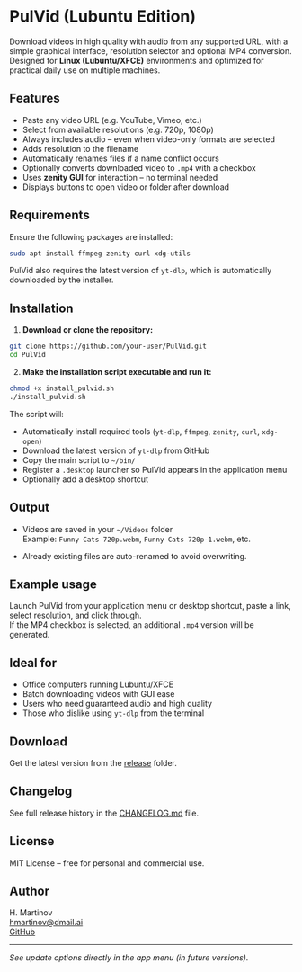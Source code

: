 # PulVid (Lubuntu Edition)

Download videos in high quality with audio from any supported URL, with a simple graphical interface, resolution selector and optional MP4 conversion.  
Designed for **Linux (Lubuntu/XFCE)** environments and optimized for practical daily use on multiple machines.

## Features

- Paste any video URL (e.g. YouTube, Vimeo, etc.)
- Select from available resolutions (e.g. 720p, 1080p)
- Always includes audio – even when video-only formats are selected
- Adds resolution to the filename
- Automatically renames files if a name conflict occurs
- Optionally converts downloaded video to `.mp4` with a checkbox
- Uses **zenity GUI** for interaction – no terminal needed
- Displays buttons to open video or folder after download

## Requirements

Ensure the following packages are installed:

```bash
sudo apt install ffmpeg zenity curl xdg-utils
```

PulVid also requires the latest version of `yt-dlp`, which is automatically downloaded by the installer.

## Installation

1. **Download or clone the repository:**

```bash
git clone https://github.com/your-user/PulVid.git
cd PulVid
```

2. **Make the installation script executable and run it:**

```bash
chmod +x install_pulvid.sh
./install_pulvid.sh
```

The script will:
- Automatically install required tools (`yt-dlp`, `ffmpeg`, `zenity`, `curl`, `xdg-open`)
- Download the latest version of `yt-dlp` from GitHub
- Copy the main script to `~/bin/`
- Register a `.desktop` launcher so PulVid appears in the application menu
- Optionally add a desktop shortcut

## Output

- Videos are saved in your `~/Videos` folder  
  Example: `Funny Cats 720p.webm`, `Funny Cats 720p-1.webm`, etc.

- Already existing files are auto-renamed to avoid overwriting.

## Example usage

Launch PulVid from your application menu or desktop shortcut, paste a link, select resolution, and click through.  
If the MP4 checkbox is selected, an additional `.mp4` version will be generated.

## Ideal for

- Office computers running Lubuntu/XFCE
- Batch downloading videos with GUI ease
- Users who need guaranteed audio and high quality
- Those who dislike using `yt-dlp` from the terminal

## Download

Get the latest version from the [release](https://github.com/hmartinov/PulVid/releases) folder.

## Changelog

See full release history in the [CHANGELOG.md](./CHANGELOG.md) file.

## License

MIT License – free for personal and commercial use.

## Author

H. Martinov  
[hmartinov@dmail.ai](mailto:hmartinov@dmail.ai)  
[GitHub](https://github.com/hmartinov/PulVid)

---

_See update options directly in the app menu (in future versions)._
